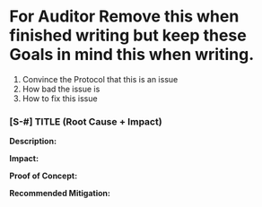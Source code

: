 # For Auditor Remove this when finished writing but keep these Goals in mind this when writing.

  1. Convince the Protocol that this is an issue
  2. How bad the issue is
  3. How to fix this issue 

### [S-#] TITLE (Root Cause + Impact)

**Description:** 

**Impact:** 

**Proof of Concept:**

**Recommended Mitigation:** 
